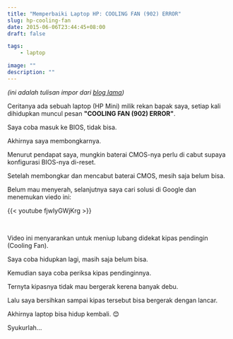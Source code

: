 ```yaml
---
title: "Memperbaiki Laptop HP: COOLING FAN (902) ERROR"
slug: hp-cooling-fan
date: 2015-06-06T23:44:45+08:00
draft: false

tags:
    - laptop

image: ""
description: ""
---
```


_(ini adalah tulisan impor dari [blog lama](http://imtkj.blogspot.co.id/2015/06/memperbaiki-laptop-hp-cooling-fan-902.html))_

Ceritanya ada sebuah laptop (HP Mini) milik rekan bapak saya, setiap kali dihidupkan muncul pesan __"COOLING FAN (902) ERROR"__.

Saya coba masuk ke BIOS, tidak bisa.

Akhirnya saya membongkarnya.

Menurut pendapat saya, mungkin baterai CMOS-nya perlu di cabut supaya 
konfigurasi BIOS-nya di-reset.

Setelah membongkar dan mencabut baterai CMOS, mesih saja belum bisa.

Belum mau menyerah, selanjutnya saya cari solusi di Google dan menemukan viedo ini: 

{{< youtube fjwIyGWjKrg >}}

<br>

Video ini menyarankan untuk meniup lubang didekat kipas 
pendingin (Cooling Fan).

Saya coba hidupkan lagi, masih saja belum bisa.

Kemudian saya coba periksa kipas pendinginnya.

Ternyta kipasnya tidak mau bergerak kerena banyak debu.

Lalu saya bersihkan sampai kipas tersebut bisa bergerak dengan lancar.

Akhirnya laptop bisa hidup kembali. 😊 

Syukurlah...